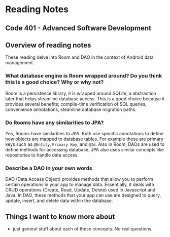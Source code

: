 # Reading Notes


## Code 401 - Advanced Software Development

## Overview of reading notes

These reading delve into Room and DAO in the context of Android data management. 

### What database engine is Room wrapped around? Do you think this is a good choice? Why or why not?

Room is a persistence library, it is wrapped around SQLite,  a abstraction later that helps steamline database access. This is a good choice because it provides several benefits; compile-time verification of SQL queries, convenience annotations, steamline database migration paths.

### Do Rooms have any similarities to JPA?

Yes, Rooms have similarities to JPA. Both use specific annotations to define how objects are mapped to database tables. For example these are primary keys such as `@Entity`, `Primary Key`, and `@Id`. Also in Room, DAOs are used to define methods for accessing database, JPA also uses similar concepts like repositories to handle data access.

### Describe a DAO in your own words

DAO (Data Access Object) provides methods that allow you to perform certain operations in your app to manage data. Essentially, it deals with CRUD operations (Create, Read, Update, Delete) used in Javascript and Java. In DAO, these methods that your app can use are designed to query, update, insert, and delete data within the database.

## Things I want to know more about

* just general stuff about each of these concepts. No real questions.